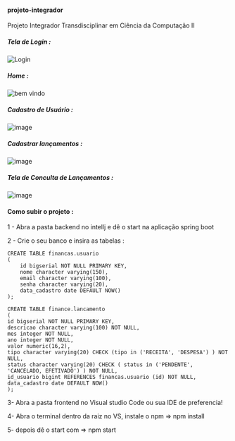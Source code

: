 #### projeto-integrador
Projeto Integrador Transdisciplinar em Ciência da Computação II



##### Tela de Login :


![Login](https://user-images.githubusercontent.com/43417699/204143586-77de8e1c-06e7-4df5-a37b-2f16379b29ff.png)

##### Home :

![bem vindo](https://user-images.githubusercontent.com/43417699/204143609-488c6031-491f-4ced-a2be-6538e331483b.png)

##### Cadastro de Usuário :

![image](https://user-images.githubusercontent.com/43417699/204143642-ac9e4f1b-188b-43e1-8e91-860917abadeb.png)

##### Cadastrar lançamentos :

![image](https://user-images.githubusercontent.com/43417699/204143665-3381b789-23e4-4bd0-bff7-df924aee102d.png)

##### Tela de Conculta de Lançamentos :

![image](https://user-images.githubusercontent.com/43417699/204143727-e0681590-3918-4c12-b717-2d0b427b6e48.png)



#### Como subir o projeto : 

1 - Abra a pasta backend no intellj e dê o start na aplicação spring boot

2 - Crie o seu banco e insira as tabelas : 

```
CREATE TABLE financas.usuario
(
	id bigserial NOT NULL PRIMARY KEY,
	nome character varying(150),
	email character varying(100),
	senha character varying(20),
	data_cadastro date DEFAULT NOW()
);
```

```
CREATE TABLE finance.lancamento
(
id bigserial NOT NULL PRIMARY KEY,
descricao character varying(100) NOT NULL,
mes integer NOT NULL,
ano integer NOT NULL,
valor numeric(16,2),
tipo character varying(20) CHECK (tipo in ('RECEITA', 'DESPESA') ) NOT NULL,
status character varying(20) CHECK ( status in ('PENDENTE', 'CANCELADO, EFETIVADO') ) NOT NULL,
id_usuario bigint REFERENCES financas.usuario (id) NOT NULL,
data_cadastro date DEFAULT NOW()
);
```

3- Abra a pasta frontend no Visual studio Code ou sua IDE de preferencia!

4- Abra o terminal dentro da raiz no VS, instale o npm => npm install

5- depois dê o start com => npm start


